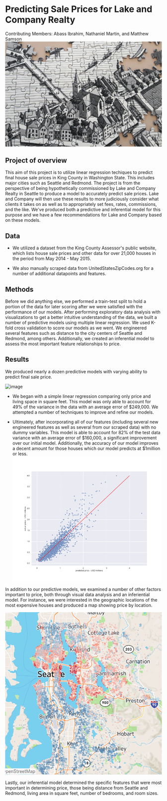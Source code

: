 # Predicting Sale Prices for Lake and Company Realty
Contributing Members: Abass Ibrahim, Nathaniel Martin, and Matthew Samson
![image](https://github.com/UpGoerFive/King-County-Project/raw/readme/images/wonderlane-GBHhIyWftHs-unsplash-cropped.jpg)

## Project of overview
This aim of this project is to utilize linear regression techiques to predict final house sale prices in King County in Washington State. This includes major cities such as Seattle and Redmond. The project is from the perspective of being hypothetically commissioned by Lake and Company Realty in Seattle to produce a model to accurately predict sale prices. Lake and Company will then use these results to more judiciously consider what clients it takes on as well as to appropriately set fees, rates, commissions, and the like. We've produced both a predictive and inferential model for this purpose and we have a few recommendations for Lake and Company based on these models.


## Data
- We utilized a dataset from the King County Assessor's public website, which lists house sale prices and other data for over 21,000 houses in the period from May 2014 - May 2015. 

- We also manually scraped data from UnitedStatesZipCodes.org for a number of additional datapoints and features.

## Methods
Before we did anything else, we performed a train-test split to hold a portion of the data for later scoring after we were satisfied with the performance of our models. After performing exploratory data analysis with visualizations to get a better intuitive understanding of the data, we built a number of predictive models using multiple linear regression. We used K-fold cross validation to score our models as we went. We engineered several features such as distance to the city centers of Seattle and Redmond, among others. Additionally, we created an inferential model to assess the most important feature relationships to price. 

## Results
We produced nearly a dozen predictive models with varying ability to predict final sale price. 

![image](https://github.com/UpGoerFive/King-County-Project/raw/readme/images/the_skylar_slide_phase2.png)

- We began with a simple linear regression comparing only price and living space in square feet. This model was only able to account for 49% of the variance in the data with an average error of $249,000. We attempted a number of techniques to improve and refine our models. 

- Ultimately, after incorporating all of our features (including several new engineered features as well as several from our scraped data) with no dummy variables. This model is able to account for 82% of the test data variance with an average error of $160,000, a significant improvement over our initial model. Additionally, the accuracy of our model improves a decent amount for those houses which our model predicts at $1million or less. 
![image](https://github.com/UpGoerFive/King-County-Project/raw/readme/images/final_model_graph.png)

In addition to our predictive models, we examined a number of other factors important to price, both through visual data analysis and an inferiential model. For instance, we were interested in the geographic locations of the most expensive houses and produced a map showing price by location.

![image](https://github.com/UpGoerFive/King-County-Project/raw/readme/images/image.png)

Lastly, our inferential model determined the specific features that were most important in determining price, those being distance from Seattle and Redmond, living area in square feet, number of bedrooms, and room sizes.


